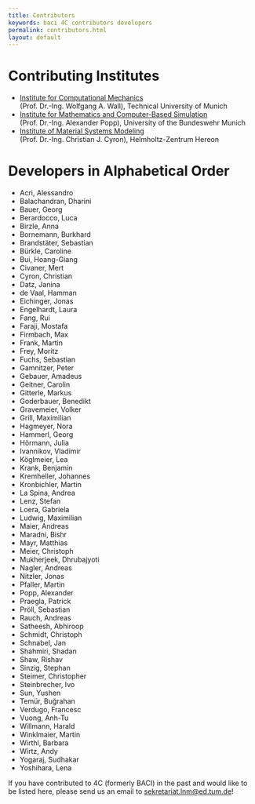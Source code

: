 ```yaml
---
title: Contributors
keywords: baci 4C contributors developers
permalink: contributors.html
layout: default
---
```


# Contributing Institutes

- [Institute for Computational Mechanics](https://www.epc.ed.tum.de/lnm/)<br>(Prof. Dr.-Ing. Wolfgang A. Wall), Technical University of Munich
- [Institute for Mathematics and Computer-Based Simulation](https://www.unibw.de/imcs-en)<br>(Prof. Dr.-Ing. Alexander Popp), University of the Bundeswehr Munich
- [Institute of Material Systems Modeling](https://www.hereon.de/institutes/material_systems_modeling/index.php.en)<br>(Prof. Dr.-Ing. Christian J. Cyron), Helmholtz-Zentrum Hereon

# Developers in Alphabetical Order

- Acri, Alessandro
- Balachandran, Dharini
- Bauer, Georg
- Berardocco, Luca
- Birzle, Anna
- Bornemann, Burkhard
- Brandstäter, Sebastian
- Bürkle, Caroline
- Bui, Hoang-Giang
- Civaner, Mert
- Cyron, Christian
- Datz, Janina
- de Vaal, Hamman
- Eichinger, Jonas
- Engelhardt, Laura
- Fang, Rui
- Faraji, Mostafa
- Firmbach, Max
- Frank, Martin
- Frey, Moritz
- Fuchs, Sebastian
- Gamnitzer, Peter
- Gebauer, Amadeus
- Geitner, Carolin
- Gitterle, Markus
- Goderbauer, Benedikt
- Gravemeier, Volker
- Grill, Maximilian
- Hagmeyer, Nora
- Hammerl, Georg
- Hörmann, Julia
- Ivannikov, Vladimir
- Köglmeier, Lea
- Krank, Benjamin
- Kremheller, Johannes
- Kronbichler, Martin
- La Spina, Andrea
- Lenz, Stefan
- Loera, Gabriela
- Ludwig, Maximilian
- Maier, Andreas
- Maradni, Bishr
- Mayr, Matthias
- Meier, Christoph
- Mukherjeek, Dhrubajyoti
- Nagler, Andreas
- Nitzler, Jonas
- Pfaller, Martin
- Popp, Alexander
- Praegla, Patrick
- Pröll, Sebastian
- Rauch, Andreas
- Satheesh, Abhiroop
- Schmidt, Christoph
- Schnabel, Jan
- Shahmiri, Shadan
- Shaw, Rishav
- Sinzig, Stephan
- Steimer, Christopher
- Steinbrecher, Ivo
- Sun, Yushen
- Temür, Buğrahan
- Verdugo, Francesc
- Vuong, Anh-Tu
- Willmann, Harald
- Winklmaier, Martin
- Wirthl, Barbara
- Wirtz, Andy
- Yogaraj, Sudhakar
- Yoshihara, Lena

If you have contributed to 4C (formerly BACI) in the past and would like to be listed here, please send us an email to <sekretariat.lnm@ed.tum.de>!
